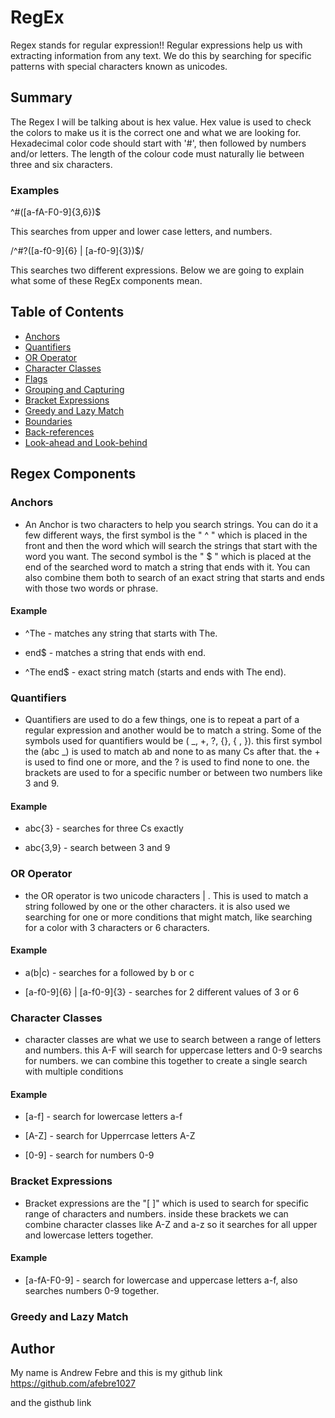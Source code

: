 # RegEx

Regex stands for regular expression!! Regular expressions help us with extracting information from any text. We do this by searching for specific patterns with special characters known as unicodes.

## Summary

The Regex I will be talking about is hex value. Hex value is used to check the colors to make us it is the correct one and what we are looking for. Hexadecimal color code should start with '#', then followed by numbers and/or letters. The length of the colour code must naturally lie between three and six characters.

### Examples

^#([a-fA-F0-9]{3,6})$

This searches from upper and lower case letters, and numbers.

/^#?([a-f0-9]{6} | [a-f0-9]{3})$/

This searches two different expressions. Below we are going to explain what some of these RegEx components mean.

## Table of Contents

- [Anchors](#anchors)
- [Quantifiers](#quantifiers)
- [OR Operator](#or-operator)
- [Character Classes](#character-classes)
- [Flags](#flags)
- [Grouping and Capturing](#grouping-and-capturing)
- [Bracket Expressions](#bracket-expressions)
- [Greedy and Lazy Match](#greedy-and-lazy-match)
- [Boundaries](#boundaries)
- [Back-references](#back-references)
- [Look-ahead and Look-behind](#look-ahead-and-look-behind)

## Regex Components

### Anchors

- An Anchor is two characters to help you search strings. You can do it a few different ways, the first symbol is the " ^ " which is placed in the front and then the word which will search the strings that start with the word you want. The second symbol is the " $ " which is placed at the end of the searched word to match a string that ends with it. You can also combine them both to search of an exact string that starts and ends with those two words or phrase.

#### Example

- ^The - matches any string that starts with The.

- end$ - matches a string that ends with end.

- ^The end$ - exact string match (starts and ends with The end).

### Quantifiers

- Quantifiers are used to do a few things, one is to repeat a part of a regular expression and another would be to match a string. Some of the symbols used for quantifiers would be ( _, +, ?, {}, { , }). this first symbol the (abc _) is used to match ab and none to as many Cs after that. the + is used to find one or more, and the ? is used to find none to one. the brackets are used to for a specific number or between two numbers like 3 and 9.

#### Example

- abc{3} - searches for three Cs exactly

- abc{3,9} - search between 3 and 9

### OR Operator

- the OR operator is two unicode characters | . This is used to match a string followed by one or the other characters. it is also used we searching for one or more conditions that might match, like searching for a color with 3 characters or 6 characters.

#### Example

- a(b|c) - searches for a followed by b or c

- [a-f0-9]{6} | [a-f0-9]{3} - searches for 2 different values of 3 or 6

### Character Classes

- character classes are what we use to search between a range of letters and numbers. this A-F will search for uppercase letters and 0-9 searchs for numbers. we can combine this together to create a single search with multiple conditions

#### Example

- [a-f] - search for lowercase letters a-f

- [A-Z] - search for Upperrcase letters A-Z 

- [0-9] - search for numbers 0-9

### Bracket Expressions

- Bracket expressions are the "[ ]" which is used to search for specific range of characters and numbers.  inside these brackets we can combine character classes like A-Z and a-z so it searches for all upper and lowercase letters together. 

#### Example

- [a-fA-F0-9] - search for lowercase and uppercase letters a-f, also searches numbers 0-9 together.

### Greedy and Lazy Match

## Author

My name is Andrew Febre and this is my github link https://github.com/afebre1027

and the gisthub link 
